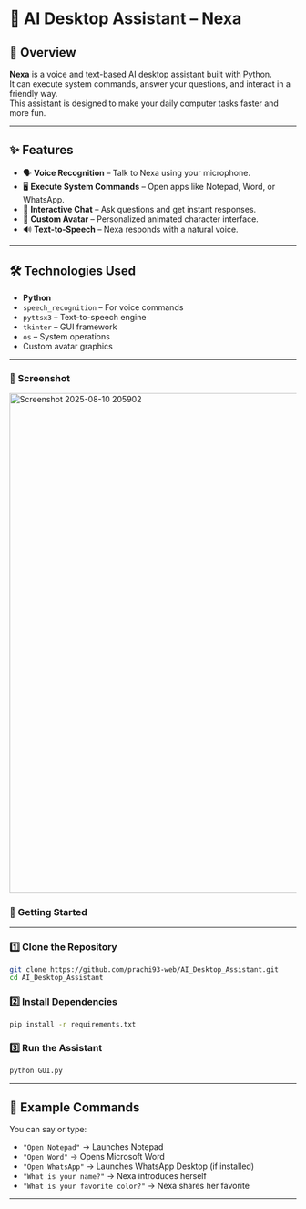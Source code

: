
# 🤖 AI Desktop Assistant – Nexa


## 📌 Overview
**Nexa** is a voice and text-based AI desktop assistant built with Python.  
It can execute system commands, answer your questions, and interact in a friendly way.  
This assistant is designed to make your daily computer tasks faster and more fun.

---

## ✨ Features
- 🗣 **Voice Recognition** – Talk to Nexa using your microphone.
- 🖥 **Execute System Commands** – Open apps like Notepad, Word, or WhatsApp.
- 💬 **Interactive Chat** – Ask questions and get instant responses.
- 🎨 **Custom Avatar** – Personalized animated character interface.
- 🔊 **Text-to-Speech** – Nexa responds with a natural voice.

---

## 🛠 Technologies Used
- **Python**
- `speech_recognition` – For voice commands
- `pyttsx3` – Text-to-speech engine
- `tkinter` – GUI framework
- `os` – System operations
- Custom avatar graphics

---

### 📸 Screenshot


<img width="687" height="877" alt="Screenshot 2025-08-10 205902" src="https://github.com/user-attachments/assets/da9429b2-49f6-4aaa-8b0a-861ef4395fcc" />


### 🚀 Getting Started

---

### 1️⃣ Clone the Repository
```bash
git clone https://github.com/prachi93-web/AI_Desktop_Assistant.git
cd AI_Desktop_Assistant
````

### 2️⃣ Install Dependencies

```bash
pip install -r requirements.txt
```

### 3️⃣ Run the Assistant

```bash
python GUI.py
```

---

## 📂 Example Commands

You can say or type:

* `"Open Notepad"` → Launches Notepad
* `"Open Word"` → Opens Microsoft Word
* `"Open WhatsApp"` → Launches WhatsApp Desktop (if installed)
* `"What is your name?"` → Nexa introduces herself
* `"What is your favorite color?"` → Nexa shares her favorite

---
